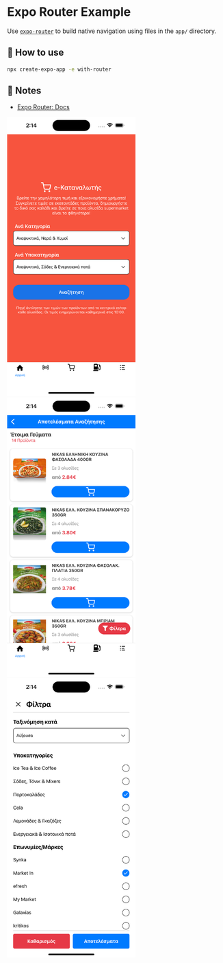 # Expo Router Example

Use [`expo-router`](https://docs.expo.dev/router/introduction/) to build native navigation using files in the `app/` directory.

## 🚀 How to use

```sh
npx create-expo-app -e with-router
```

## 📝 Notes

- [Expo Router: Docs](https://docs.expo.dev/router/introduction/)

<img src="app_imgs/first_screen.png" alt="First Screen" width="300">
<img src="app_imgs/second_screen.png" alt="Second Screen" width="300">
<img src="app_imgs/third_screen.png" alt="Third Screen" width="300">
